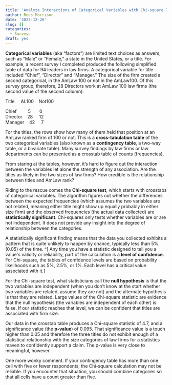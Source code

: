 ```yaml
---
title: 'Analyze Interactions of Categorical Variables with Chi-square Tests '
author: Rees Morrison
date: '2022-12-26'
slug: []
categories:
  - Surveys
draft: yes
---
```


**Categorical variables** (aka “factors”) are limited text choices as answers, such as “Male” or “Female,”  a state in the United States, or a title.  For example, a recent survey I completed produced the following simplified table of data for 94 leaders in law firms.  A categorical variable for title included “Chief”, “Director” and “Manager.”  The size of the firm created a second categorical, in the AmLaw 100 or not in the AmLaw100.  Of this survey group, therefore, 28 Directors work at AmLaw 100 law firms (the second value of the second column).
  
Title &nbsp;&nbsp;&nbsp;              	AL100 	&nbsp;&nbsp;         Not100

Chief   &nbsp;&nbsp;&nbsp;&nbsp;&nbsp;&nbsp;&nbsp;                  5   &nbsp;&nbsp;&nbsp;&nbsp;&nbsp;                     0\
Director&nbsp;&nbsp;&nbsp;        	       28   &nbsp;&nbsp;&nbsp;                   12\
Manager&nbsp;&nbsp;&nbsp;                  42   &nbsp;&nbsp;&nbsp;                   7

For the titles, the rows show how many of them held that position at an AmLaw ranked firm of 100 or not.  This is a **cross-tabulation table** of the two categorical variables (also known as a **contingency table**, a two-way table, or a bivariate table).   Many survey findings by law firms or law departments can be presented as a crosstab table of counts (frequencies).  

From staring at the tables, however, it’s hard to figure out the interaction between the variables let alone the strength of any association.  Are the titles as likely in the two sizes of law firms?  How credible is the relationship between titles and AmLaw rank?

Riding to the rescue comes the **Chi-square test**, which starts with  crosstabs of categorical variables.  The algorithm figures out whether the differences between the expected frequencies (which assumes the two variables are not related, meaning either title might show up equally probably in either size firm) and the observed frequencies (the actual data collected) are **statistically significant**.   Chi-squares only tests whether variables are or are not independent.  It does not provide any insight into the degree of relationship  between the categories.

A statistically significant finding means that the data you collected exhibits a pattern that is quite unlikely to happen by chance, typically less than 5% (0.05) of the time.   ^[ Any time you have a statistic designed to tell you a value's validity or reliability, part of the calculation is a **level of confidence**.  For Chi-square, the tables of confidence levels are based on probability likelihoods such as  5%, 2.5%, or 1%.  Each level has a critical value associated with it.]

For the Chi-square test, what statisticians call the **null hypothesis** is that the two variables are independent (when you don’t know at the start whether two variables are related, assume they are not) and the alternate hypothesis is that they are related.  Large values of the Chi-square statistic are evidence that the null hypothesis (the variables are independent of each other) is false.  If our statistic reaches that level, we can be confident that titles are associated with firm size.

Our data in the crosstab table produces a Chi-square statistic of 4.7, and a significance value (the **p-value**) of 0.095.  That significance value is a touch higher than 0.05 and therefore the three titles do not exhibit enough of a statistical relationship with the size categories of law firms for a statistics maven to confidently support a claim.   The p-value is very close to meaningful, however.

One more wonky comment.  If your contingency table has more than one cell with five or fewer respondents, the Chi-square calculation may not be reliable. If you encounter that situation, you should combine categories so that all cells have a count greater than five.


